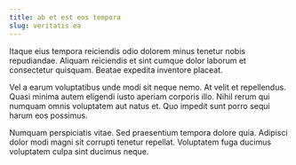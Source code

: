 ```yaml
---
title: ab et est eos tempora
slug: veritatis ea
---
```


Itaque eius tempora reiciendis odio dolorem minus tenetur nobis repudiandae. Aliquam reiciendis et sint cumque dolor laborum et consectetur quisquam. Beatae expedita inventore placeat.

Vel a earum voluptatibus unde modi sit neque nemo. At velit et repellendus. Quasi minima autem eligendi iusto aperiam corporis illo. Nihil rerum qui numquam omnis voluptatem aut natus et. Quo impedit sunt porro sequi harum eos possimus.

Numquam perspiciatis vitae. Sed praesentium tempora dolore quia. Adipisci dolor modi magni sit corrupti tenetur repellat. Voluptatem fuga ducimus voluptatem culpa sint ducimus neque.
